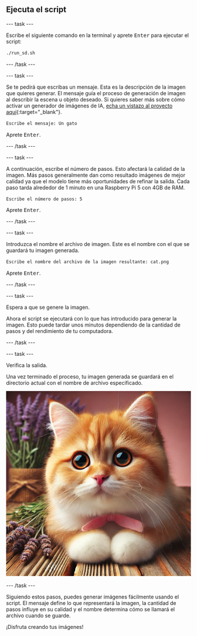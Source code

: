 ## Ejecuta el script

\--- task ---

Escribe el siguiente comando en la terminal y aprete <kbd>Enter</kbd> para ejecutar el script:

```bash
./run_sd.sh
```

\--- /task ---

\--- task ---

Se te pedirá que escribas un mensaje. Esta es la descripción de la imagen que quieres generar. El mensaje guía el proceso de generación de imagen al describir la escena u objeto deseado. Si quieres saber más sobre cómo activar un generador de imágenes de IA, [echa un vistazo al proyecto aquí](https://projects.raspberrypi.org/en/projects/ai-image-prompt/){:target="_blank"}.

```bash
Escribe el mensaje: Un gato
```

Aprete <kbd>Enter</kbd>.

\--- /task ---

\--- task ---

A continuación, escribe el número de pasos. Esto afectará la calidad de la imagen. Más pasos generalmente dan como resultado imágenes de mejor calidad ya que el modelo tiene más oportunidades de refinar la salida. Cada paso tarda alrededor de 1 minuto en una Raspberry Pi 5 con 4GB de RAM.

```bash
Escribe el número de pasos: 5
```

Aprete <kbd>Enter</kbd>.

\--- /task ---

\--- task ---

Introduzca el nombre el archivo de imagen. Este es el nombre con el que se guardará tu imagen generada.

```bash
Escribe el nombre del archivo de la imagen resultante: cat.png
```

Aprete <kbd>Enter</kbd>.

\--- /task ---

\--- task ---

Espera a que se genere la imagen.

Ahora el script se ejecutará con lo que has introducido para generar la imagen. Esto puede tardar unos minutos dependiendo de la cantidad de pasos y del rendimiento de tu computadora.

\--- /task ---

\--- task ---

Verifica la salida.

Una vez terminado el proceso, tu imagen generada se guardará en el directorio actual con el nombre de archivo especificado.

![Un gatito naranja y blanco con ojos grandes y expresivos y nariz rosada está sentado en una superficie de madera. El gatito tiene un lazo rosa alrededor del cuello. En el fondo, hay ramas de lavanda y un ramo de flores de lavanda envuelto en arpillera, sobre un fondo rosa suave.](images/cat.jpg)

\--- /task ---

Siguiendo estos pasos, puedes generar imágenes fácilmente usando el script. El mensaje define lo que representará la imagen, la cantidad de pasos influye en su calidad y el nombre determina cómo se llamará el archivo cuando se guarde.

¡Disfruta creando tus imágenes!
